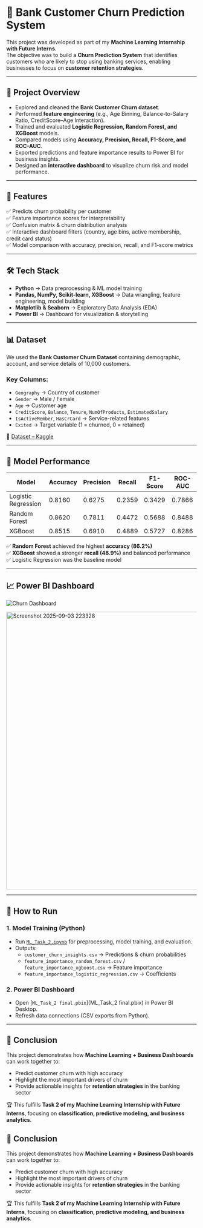 # 🚨 Bank Customer Churn Prediction System  

This project was developed as part of my **Machine Learning Internship with Future Interns**.  
The objective was to build a **Churn Prediction System** that identifies customers who are likely to stop using banking services, enabling businesses to focus on **customer retention strategies**.  

---

## 📌 Project Overview  
- Explored and cleaned the **Bank Customer Churn dataset**.  
- Performed **feature engineering** (e.g., Age Binning, Balance-to-Salary Ratio, CreditScore–Age Interaction).  
- Trained and evaluated **Logistic Regression, Random Forest, and XGBoost** models.  
- Compared models using **Accuracy, Precision, Recall, F1-Score, and ROC-AUC**.  
- Exported predictions and feature importance results to Power BI for business insights.  
- Designed an **interactive dashboard** to visualize churn risk and model performance.  

---

## 📂 Features  
✅ Predicts churn probability per customer  
✅ Feature importance scores for interpretability  
✅ Confusion matrix & churn distribution analysis  
✅ Interactive dashboard filters (country, age bins, active membership, credit card status)  
✅ Model comparison with accuracy, precision, recall, and F1-score metrics  

---

## 🛠️ Tech Stack  
- **Python** → Data preprocessing & ML model training  
- **Pandas, NumPy, Scikit-learn, XGBoost** → Data wrangling, feature engineering, model building  
- **Matplotlib & Seaborn** → Exploratory Data Analysis (EDA)  
- **Power BI** → Dashboard for visualization & storytelling  

---

## 📊 Dataset  
We used the **Bank Customer Churn Dataset** containing demographic, account, and service details of 10,000 customers.  

### Key Columns:  
- `Geography` → Country of customer  
- `Gender` → Male / Female  
- `Age` → Customer age  
- `CreditScore`, `Balance`, `Tenure`, `NumOfProducts`, `EstimatedSalary`  
- `IsActiveMember`, `HasCrCard` → Service-related features  
- `Exited` → Target variable (1 = churned, 0 = retained)  

📂 [Dataset – Kaggle](https://www.kaggle.com/datasets/adammaus/predicting-churn-for-bank-customers)  

---

## 🤖 Model Performance  

| Model               | Accuracy | Precision | Recall  | F1-Score | ROC-AUC |
|----------------------|----------|-----------|---------|----------|---------|
| Logistic Regression  | 0.8160   | 0.6275    | 0.2359  | 0.3429   | 0.7866  |
| Random Forest        | 0.8620   | 0.7811    | 0.4472  | 0.5688   | 0.8488  |
| XGBoost              | 0.8515   | 0.6910    | 0.4889  | 0.5727   | 0.8286  |

✅ **Random Forest** achieved the highest **accuracy (86.2%)**  
✅ **XGBoost** showed a stronger **recall (48.9%)** and balanced performance  
✅ Logistic Regression was the baseline model  

---

## 📈 Power BI Dashboard  
![Churn Dashboard](Dashboard.png)  

<img width="1338" height="732" alt="Screenshot 2025-09-03 223328" src="https://github.com/user-attachments/assets/3e8bc35a-b1fa-4d4c-98ee-b1f0ccae0aaf" />


---

## 📌 How to Run  

### 1. Model Training (Python)  
- Run [`ML_Task_2.ipynb`](ML_Task_2.ipynb) for preprocessing, model training, and evaluation.  
- Outputs:  
  - `customer_churn_insights.csv` → Predictions & churn probabilities  
  - `feature_importance_random_forest.csv` / `feature_importance_xgboost.csv` → Feature importance  
  - `feature_importance_logistic_regression.csv` → Coefficients  

### 2. Power BI Dashboard  
- Open [`ML_Task_2 final.pbix`](ML_Task_2 final.pbix) in Power BI Desktop.  
- Refresh data connections (CSV exports from Python).  

---

## 📜 Conclusion  
This project demonstrates how **Machine Learning + Business Dashboards** can work together to:  
- Predict customer churn with high accuracy  
- Highlight the most important drivers of churn  
- Provide actionable insights for **retention strategies** in the banking sector  

🏆 This fulfills **Task 2 of my Machine Learning Internship with Future Interns**, focusing on **classification, predictive modeling, and business analytics**.  

## 📜 Conclusion  
This project demonstrates how **Machine Learning + Business Dashboards** can work together to:  
- Predict customer churn with high accuracy  
- Highlight the most important drivers of churn  
- Provide actionable insights for **retention strategies** in the banking sector  

🏆 This fulfills **Task 2 of my Machine Learning Internship with Future Interns**, focusing on **classification, predictive modeling, and business analytics**.  
